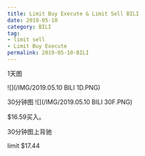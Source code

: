 ```yaml
---
title: Limit Buy Execute & Limit Sell BILI
date: 2019-05-10
category: BILI
tag:
- limit sell
- Limit Buy Execute
permalink: 2019-05-10-BILI
---
```

1天图

![](/IMG/2019.05.10 BILI 1D.PNG)

30分钟图
![](/IMG/2019.05.10 BILI 30F.PNG)

$\$$16.59买入。


30分钟图上背驰

limit $\$$17.44
